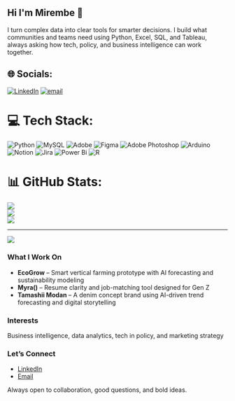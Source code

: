 ## Hi I'm Mirembe 👋

I turn complex data into clear tools for smarter decisions. I build what communities and teams need using Python, Excel, SQL, and Tableau, always asking how tech, policy, and business intelligence can work together.
## 🌐 Socials:
[![LinkedIn](https://img.shields.io/badge/LinkedIn-%230077B5.svg?logo=linkedin&logoColor=white)](https://linkedin.com/in/https://www.linkedin.com/in/mirembe-ddumba/) [![email](https://img.shields.io/badge/Email-D14836?logo=gmail&logoColor=white)](mailto:mddumba11@gmail.com) 

# 💻 Tech Stack:
![Python](https://img.shields.io/badge/python-3670A0?style=for-the-badge&logo=python&logoColor=ffdd54) ![MySQL](https://img.shields.io/badge/mysql-4479A1.svg?style=for-the-badge&logo=mysql&logoColor=white) ![Adobe](https://img.shields.io/badge/adobe-%23FF0000.svg?style=for-the-badge&logo=adobe&logoColor=white) ![Figma](https://img.shields.io/badge/figma-%23F24E1E.svg?style=for-the-badge&logo=figma&logoColor=white) ![Adobe Photoshop](https://img.shields.io/badge/adobe%20photoshop-%2331A8FF.svg?style=for-the-badge&logo=adobe%20photoshop&logoColor=white) ![Arduino](https://img.shields.io/badge/-Arduino-00979D?style=for-the-badge&logo=Arduino&logoColor=white) ![Notion](https://img.shields.io/badge/Notion-%23000000.svg?style=for-the-badge&logo=notion&logoColor=white) ![Jira](https://img.shields.io/badge/jira-%230A0FFF.svg?style=for-the-badge&logo=jira&logoColor=white) ![Power Bi](https://img.shields.io/badge/power_bi-F2C811?style=for-the-badge&logo=powerbi&logoColor=black) ![R](https://img.shields.io/badge/r-%23276DC3.svg?style=for-the-badge&logo=r&logoColor=white)
# 📊 GitHub Stats:
![](https://github-readme-stats.vercel.app/api?username=MirembeD&theme=dark&hide_border=false&include_all_commits=false&count_private=false)<br/>
![](https://nirzak-streak-stats.vercel.app/?user=MirembeD&theme=dark&hide_border=false)<br/>
![](https://github-readme-stats.vercel.app/api/top-langs/?username=MirembeD&theme=dark&hide_border=false&include_all_commits=false&count_private=false&layout=compact)

---
[![](https://visitcount.itsvg.in/api?id=MirembeD&icon=0&color=0)](https://visitcount.itsvg.in)

<!-- Proudly created with GPRM ( https://gprm.itsvg.in ) -->


### What I Work On
- **EcoGrow** – Smart vertical farming prototype with AI forecasting and sustainability modeling  
- **Myra()** – Resume clarity and job-matching tool designed for Gen Z  
- **Tamashii Modan** – A denim concept brand using AI-driven trend forecasting and digital storytelling

### Interests
Business intelligence, data analytics, tech in policy, and marketing strategy

### Let’s Connect
- [LinkedIn](https://www.linkedin.com/in/mirembe-ddumba)  
- [Email](mailto:mddumba11@gmail.com)

Always open to collaboration, good questions, and bold ideas.


